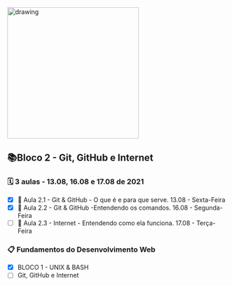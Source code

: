 <img src="https://user-images.githubusercontent.com/87394535/129942939-007fc304-2ac0-431d-b018-685951e5750f.png" alt="drawing" width="300"/>

## 📚Bloco 2 - Git, GitHub e Internet
### 🗓️ 3 aulas - 13.08, 16.08 e 17.08 de 2021

- [x] 📖 Aula 2.1 - Git & GitHub - O que é e para que serve. 13.08 - Sexta-Feira
- [x] 📖 Aula 2.2 - Git & GitHub -Entendendo os comandos. 16.08 - Segunda-Feira
- [ ] 📖 Aula 2.3 - Internet - Entendendo como ela funciona. 17.08 - Terça-Feira

### 📋 Fundamentos do Desenvolvimento Web
- [x] BLOCO 1 - UNIX & BASH
- [ ] Git, GitHub e Internet
